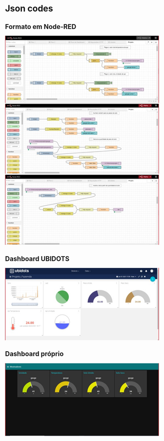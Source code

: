 # Json codes

## Formato em Node-RED
![](https://raw.githubusercontent.com/goodguyplayer/Raspberry-MiniFazendinha/main/Json%20codes/WhatsApp%20Image%202021-06-02%20at%206.59.16%20PM.jpeg)
![](https://raw.githubusercontent.com/goodguyplayer/Raspberry-MiniFazendinha/main/Json%20codes/WhatsApp%20Image%202021-06-02%20at%206.59.24%20PM.jpeg)
![](https://raw.githubusercontent.com/goodguyplayer/Raspberry-MiniFazendinha/main/Json%20codes/WhatsApp%20Image%202021-06-02%20at%206.59.32%20PM.jpeg)

## Dashboard UBIDOTS
![](https://raw.githubusercontent.com/goodguyplayer/Raspberry-MiniFazendinha/main/Json%20codes/WhatsApp%20Image%202021-06-02%20at%207.00.04%20PM.jpeg)

## Dashboard próprio
![](https://raw.githubusercontent.com/goodguyplayer/Raspberry-MiniFazendinha/main/Json%20codes/WhatsApp%20Image%202021-06-02%20at%207.00.36%20PM.jpeg)
